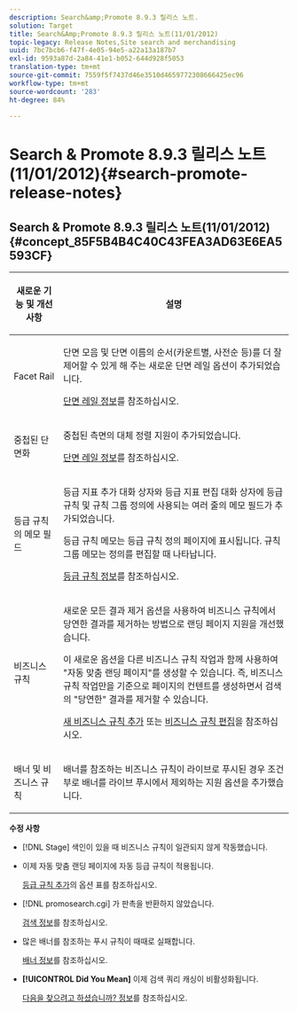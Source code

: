 ```yaml
---
description: Search&amp;Promote 8.9.3 릴리스 노트.
solution: Target
title: Search&Amp;Promote 8.9.3 릴리스 노트(11/01/2012)
topic-legacy: Release Notes,Site search and merchandising
uuid: 7bc7bcb6-f47f-4e05-94e5-a22a13a187b7
exl-id: 9593a87d-2a84-41e1-b052-644d928f5053
translation-type: tm+mt
source-git-commit: 7559f5f7437d46e3510d4659772308666425ec96
workflow-type: tm+mt
source-wordcount: '283'
ht-degree: 84%

---
```


# Search &amp; Promote 8.9.3 릴리스 노트(11/01/2012){#search-promote-release-notes}

## Search &amp; Promote 8.9.3 릴리스 노트(11/01/2012) {#concept_85F5B4B4C40C43FEA3AD63E6EA5593CF}

<table> 
 <thead> 
  <tr> 
   <th colname="col1" class="entry"> <p>새로운 기능 및 개선 사항 </p> </th> 
   <th colname="col2" class="entry"> <p>설명 </p> </th> 
  </tr> 
 </thead>
 <tbody> 
  <tr> 
   <td colname="col1"> <p>Facet Rail </p> </td> 
   <td colname="col2"> <p> 
     <!--3309390-->단면 모음 및 단면 이름의 순서(카운트별, 사전순 등)를 더 잘 제어할 수 있게 해 주는 새로운 <span class="uicontrol">단면 레일</span> 옵션이 추가되었습니다. </p> <p><a href="../c-about-design-menu/c-about-facet-rails.md#concept_1FDC8BCDFFC84A0889DA670F63D5F6DB" format="dita" scope="local">단면 레일 정보</a>를 참조하십시오. </p> </td> 
  </tr> 
  <tr> 
   <td colname="col1"> <p> 중첩된 단면화 </p> </td> 
   <td colname="col2"> <p> 중첩된 측면의 대체 정렬 지원이 추가되었습니다. </p> <p><a href="../c-about-design-menu/c-about-facet-rails.md#concept_1FDC8BCDFFC84A0889DA670F63D5F6DB" format="dita" scope="local">단면 레일 정보</a>를 참조하십시오. </p> </td> 
  </tr> 
  <tr> 
   <td colname="col1"> <p>등급 규칙의 메모 필드 </p> </td> 
   <td colname="col2"> <p> 
     <!--3063772--><span class="wintitle"> 등급 지표 추가</span> 대화 상자와 <span class="wintitle">등급 지표 편집</span> 대화 상자에 등급 규칙 및 규칙 그룹 정의에 사용되는 여러 줄의 <span class="wintitle">메모</span> 필드가 추가되었습니다. </p> <p>등급 규칙 메모는 <span class="wintitle">등급 규칙 정의</span> 페이지에 표시됩니다. 규칙 그룹 메모는 정의를 편집할 때 나타납니다. </p> <p><a href="../c-about-rules-menu/c-about-ranking-rules.md#concept_F555C076759B4E81B925441CFE707397" format="dita" scope="local">등급 규칙 정보</a>를 참조하십시오. </p> </td> 
  </tr> 
  <tr> 
   <td colname="col1"> <p>비즈니스 규칙 </p> </td> 
   <td colname="col2"> <p> 
     <!--3331637--> 새로운 <span class="uicontrol">모든 결과 제거</span> 옵션을 사용하여 비즈니스 규칙에서 당연한 결과를 제거하는 방법으로 랜딩 페이지 지원을 개선했습니다. </p> <p>이 새로운 옵션을 다른 비즈니스 규칙 작업과 함께 사용하여 "자동 맞춤 랜딩 페이지"를 생성할 수 있습니다. 즉, 비즈니스 규칙 작업만을 기준으로 페이지의 컨텐트를 생성하면서 검색의 "당연한" 결과를 제거할 수 있습니다. </p> <p><a href="../c-about-rules-menu/c-about-business-rules.md#task_BD3B31ED48BB4B1B8F1DCD3BFA2528E7" format="dita" scope="local">새 비즈니스 규칙 추가</a> 또는 <a href="../c-about-rules-menu/c-about-business-rules.md#task_375CFA75D1D94D9E92A35DE1228E5087" format="dita" scope="local">비즈니스 규칙 편집</a>을 참조하십시오. </p> </td> 
  </tr> 
  <tr> 
   <td colname="col1"> <p>배너 및 비즈니스 규칙 </p> </td> 
   <td colname="col2"> <p> 배너를 참조하는 비즈니스 규칙이 라이브로 푸시된 경우 조건부로 배너를 라이브 푸시에서 제외하는 지원 옵션을 추가했습니다. </p> </td> 
  </tr> 
 </tbody> 
</table>

**수정 사항**

* [!DNL Stage] 색인이 있을 때 비즈니스 규칙이 일관되지 않게 작동했습니다.
* 이제 자동 맞춤 랜딩 페이지에 자동 등급 규칙이 적용됩니다.

   [등급 규칙 추가](../c-about-rules-menu/c-about-ranking-rules.md#task_A132789FD4E5423DAD090DCDA7311E8A)의 옵션 표를 참조하십시오.

* [!DNL promosearch.cgi] 가 판촉을 반환하지 않았습니다.

   [검색 정보](../c-about-settings-menu/c-about-searching-menu.md#concept_207105CF26B1448F8A3D223787C56AB8)를 참조하십시오.

* 많은 배너를 참조하는 푸시 규칙이 때때로 실패합니다.

   [배너 정보](../c-about-design-menu/c-about-banners.md#concept_5BBE01FEC6134393B43CC917C8CC64DA)를 참조하십시오.

* **[!UICONTROL Did You Mean]** 이제 검색 쿼리 캐싱이 비활성화됩니다.

   [다음을 찾으려고 하셨습니까? 정보](../c-about-linguistics-menu/c-about-did-you-mean.md#concept_7D4F3C29EF184B538B8AE2ECAE0CDC5E)를 참조하십시오.
